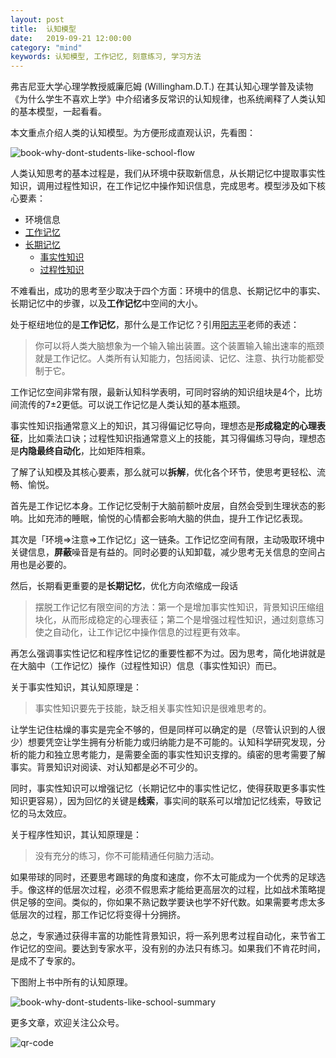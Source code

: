 ```yaml
---
layout: post
title:  认知模型
date:   2019-09-21 12:00:00
category: "mind"
keywords: 认知模型, 工作记忆, 刻意练习, 学习方法
---
```


弗吉尼亚大学心理学教授威廉厄姆 (Willingham.D.T.) 在其认知心理学普及读物《为什么学生不喜欢上学》中介绍诸多反常识的认知规律，也系统阐释了人类认知的基本模型，一起看看。

本文重点介绍人类的认知模型。为方便形成直观认识，先看图：

![book-why-dont-students-like-school-flow](https://images-1256734305.cos.ap-beijing.myqcloud.com/book-why-dont-students-like-school-flow.png)

人类认知思考的基本过程是，我们从环境中获取新信息，从长期记忆中提取事实性知识，调用过程性知识，在工作记忆中操作知识信息，完成思考。模型涉及如下核心要素：

+ 环境信息
+ [工作记忆](https://en.wikipedia.org/wiki/Working_memory)
+ [长期记忆](https://en.wikipedia.org/wiki/Long-term_memory)
    + [事实性知识](https://en.wikipedia.org/wiki/Explicit_memory)
    + [过程性知识](https://en.wikipedia.org/wiki/Procedural_memory)

不难看出，成功的思考至少取决于四个方面：环境中的信息、长期记忆中的事实、长期记忆中的步骤，以及**工作记忆**中空间的大小。

处于枢纽地位的是**工作记忆**，那什么是工作记忆？引用[阳志平](https://www.yangzhiping.com/)老师的表述：

> 你可以将人类大脑想象为一个输入输出装置。这个装置输入输出速率的瓶颈就是工作记忆。人类所有认知能力，包括阅读、记忆、注意、执行功能都受制于它。

工作记忆空间非常有限，最新认知科学表明，可同时容纳的知识组块是4个，比坊间流传的7±2更低。可以说工作记忆是人类认知的基本瓶颈。

事实性知识指通常意义上的知识，其习得偏记忆导向，理想态是**形成稳定的心理表征**，比如乘法口诀；过程性知识指通常意义上的技能，其习得偏练习导向，理想态是**内隐最终自动化**，比如矩阵相乘。

了解了认知模及其核心要素，那么就可以**拆解**，优化各个环节，使思考更轻松、流畅、愉悦。

首先是工作记忆本身。工作记忆受制于大脑前额叶皮层，自然会受到生理状态的影响。比如充沛的睡眠，愉悦的心情都会影响大脑的供血，提升工作记忆表现。

其次是「环境=>注意=>工作记忆」这一链条。工作记忆空间有限，主动吸取环境中关键信息，**屏蔽**噪音是有益的。同时必要的认知卸载，减少思考无关信息的空间占用也是必要的。

然后，长期看更重要的是**长期记忆**，优化方向浓缩成一段话

> 摆脱工作记忆有限空间的方法：第一个是增加事实性知识，背景知识压缩组块化，从而形成稳定的心理表征；第二个是增强过程性知识，通过刻意练习使之自动化，让工作记忆中操作信息的过程更有效率。

再怎么强调事实性记忆和程序性记忆的重要性都不为过。因为思考，简化地讲就是在大脑中（工作记忆）操作（过程性知识）信息（事实性知识）而已。

关于事实性知识，其认知原理是：

> 事实性知识要先于技能，缺乏相关事实性知识是很难思考的。

让学生记住枯燥的事实是完全不够的，但是同样可以确定的是（尽管认识到的人很少）想要凭空让学生拥有分析能力或归纳能力是不可能的。认知科学研究发现，分析的能力和独立思考能力，是需要全面的事实性知识支撑的。缜密的思考需要了解事实。背景知识对阅读、对认知都是必不可少的。

同时，事实性知识可以增强记忆（长期记忆中的事实性记忆，使得获取更多事实性知识更容易），因为回忆的关键是**线索**，事实间的联系可以增加记忆线索，导致记忆的马太效应。

关于程序性知识，其认知原理是：

> 没有充分的练习，你不可能精通任何脑力活动。

如果带球的同时，还要思考踢球的角度和速度，你不太可能成为一个优秀的足球选手。像这样的低层次过程，必须不假思索才能给更高层次的过程，比如战术策略提供足够的空间。类似的，你如果不熟记数学要诀也学不好代数。如果需要考虑太多低层次的过程，那工作记忆将变得十分拥挤。

总之，专家通过获得丰富的功能性背景知识，将一系列思考过程自动化，来节省工作记忆的空间。要达到专家水平，没有别的办法只有练习。如果我们不肯花时间，是成不了专家的。

下图附上书中所有的认知原理。

![book-why-dont-students-like-school-summary](https://images-1256734305.cos.ap-beijing.myqcloud.com/book-why-dont-students-like-school-summary.png)

更多文章，欢迎关注公众号。

![qr-code](https://images-1256734305.cos.ap-beijing.myqcloud.com/qr-code.png)

